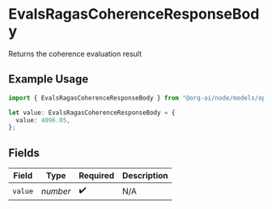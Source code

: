 # EvalsRagasCoherenceResponseBody

Returns the coherence evaluation result

## Example Usage

```typescript
import { EvalsRagasCoherenceResponseBody } from "@orq-ai/node/models/operations";

let value: EvalsRagasCoherenceResponseBody = {
  value: 4096.05,
};
```

## Fields

| Field              | Type               | Required           | Description        |
| ------------------ | ------------------ | ------------------ | ------------------ |
| `value`            | *number*           | :heavy_check_mark: | N/A                |